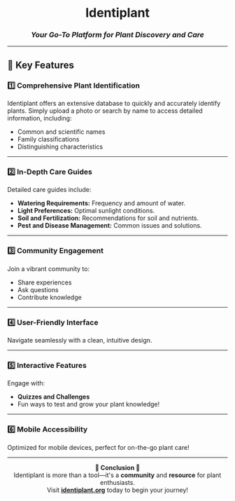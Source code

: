 <div align="center">

# **Identiplant**  
### *Your Go-To Platform for Plant Discovery and Care*

</div>

---

## 🌱 **Key Features**

### 1️⃣ **Comprehensive Plant Identification**
Identiplant offers an extensive database to quickly and accurately identify plants. Simply upload a photo or search by name to access detailed information, including:
- Common and scientific names  
- Family classifications  
- Distinguishing characteristics  

---

### 2️⃣ **In-Depth Care Guides**
Detailed care guides include:
- **Watering Requirements:** Frequency and amount of water.  
- **Light Preferences:** Optimal sunlight conditions.  
- **Soil and Fertilization:** Recommendations for soil and nutrients.  
- **Pest and Disease Management:** Common issues and solutions.  

---

### 3️⃣ **Community Engagement**
Join a vibrant community to:
- Share experiences  
- Ask questions  
- Contribute knowledge  

---

### 4️⃣ **User-Friendly Interface**
Navigate seamlessly with a clean, intuitive design.

---

### 5️⃣ **Interactive Features**
Engage with:
- **Quizzes and Challenges**  
- Fun ways to test and grow your plant knowledge!

---

### 6️⃣ **Mobile Accessibility**
Optimized for mobile devices, perfect for on-the-go plant care!

---

<div align="center">

**🌟 Conclusion 🌟**  
Identiplant is more than a tool—it's a **community** and **resource** for plant enthusiasts.  
Visit [**identiplant.org**](https://identiplant.org) today to begin your journey!

</div>
